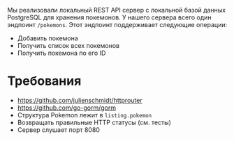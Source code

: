 Мы реализовали локальный REST API сервер с локальной базой данных PostgreSQL для хранения покемонов. У нашего сервера всего один эндпоинт `/pokemons`. Этот эндпоинт поддерживает следующие операции:
- Добавить покемона
- Получить список всех покемонов
- Получить покемона по его ID

# Требования

- https://github.com/julienschmidt/httprouter
- https://github.com/go-gorm/gorm
- Структура Pokemon лежит в `listing.pokemon`
- Возвращать правильные HTTP статусы (см. тесты)
- Сервер слушает порт 8080

